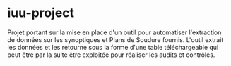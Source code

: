 # iuu-project

Projet portant sur la mise en place d'un outil pour automatiser l'extraction de données sur les synoptiques et Plans de Soudure fournis. L'outil extrait les données et les retourne sous la forme d'une table téléchargeable qui peut être par la suite être exploitée pour réaliser les audits et contrôles.
